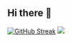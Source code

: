 ## Hi there 👋

<!--
**Amishachoudhary22/Amishachoudhary22** is a ✨ _special_ ✨ repository because its `README.md` (this file) appears on your GitHub profile.

Here are some ideas to get you started:

- 🔭 I’m currently working on ...
- 🌱 I’m currently learning ...
- 👯 I’m looking to collaborate on ...
- 🤔 I’m looking for help with ...
- 💬 Ask me about ...
- 📫 How to reach me: ...
- 😄 Pronouns: ...
- ⚡ Fun fact: ...
-->
[![GitHub Streak](https://streak-stats.demolab.com?user=Amishachoudhary22)](https://git.io/streak-stats)
<picture>
    <source media="(prefers-color-scheme: dark)" srcset="https://streak-stats.demolab.com?user=Amishachoudhary22&theme=dark" />
    <img src="https://streak-stats.demolab.com?user=Amishachoudhary22&theme=default" />
</picture>
